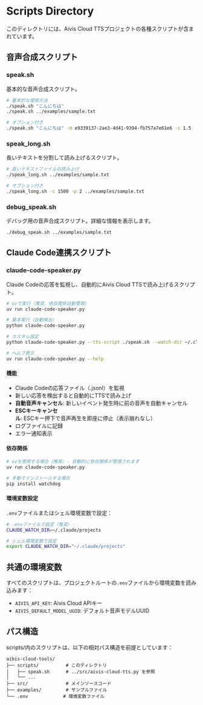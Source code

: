 # Scripts Directory

このディレクトリには、Aivis Cloud TTSプロジェクトの各種スクリプトが含まれています。

## 音声合成スクリプト

### speak.sh
基本的な音声合成スクリプト。

```bash
# 基本的な使用方法
./speak.sh "こんにちは"
./speak.sh ../examples/sample.txt

# オプション付き
./speak.sh "こんにちは" -m e9339137-2ae3-4d41-9394-fb757a7e61e6 -i 1.5
```

### speak_long.sh
長いテキストを分割して読み上げるスクリプト。

```bash
# 長いテキストファイルの読み上げ
./speak_long.sh ../examples/sample.txt

# オプション付き
./speak_long.sh -c 1500 -p 2 ../examples/sample.txt
```

### debug_speak.sh
デバッグ用の音声合成スクリプト。詳細な情報を表示します。

```bash
./debug_speak.sh ../examples/sample.txt
```

## Claude Code連携スクリプト

### claude-code-speaker.py
Claude Codeの応答を監視し、自動的にAivis Cloud TTSで読み上げるスクリプト。

```bash
# uvで実行（推奨、依存関係自動管理）
uv run claude-code-speaker.py

# 基本実行（自動検出）
python claude-code-speaker.py

# カスタム設定
python claude-code-speaker.py --tts-script ./speak.sh --watch-dir ~/.claude/projects

# ヘルプ表示
uv run claude-code-speaker.py --help
```

#### 機能
- Claude Codeの応答ファイル（.jsonl）を監視
- 新しい応答を検出すると自動的にTTSで読み上げ
- **自動音声キャンセル**: 新しいイベント発生時に前の音声を自動キャンセル
- **ESCキーキャンセル**: ESCキー押下で音声再生を即座に停止（表示崩れなし）
- ログファイルに記録
- エラー通知表示

#### 依存関係
```bash
# uvを使用する場合（推奨）- 自動的に依存関係が管理されます
uv run claude-code-speaker.py

# 手動でインストールする場合
pip install watchdog
```

#### 環境変数設定
`.env`ファイルまたはシェル環境変数で設定：

```bash
# .envファイルで設定（推奨）
CLAUDE_WATCH_DIR=~/.claude/projects

# シェル環境変数で設定
export CLAUDE_WATCH_DIR="~/.claude/projects"
```

## 共通の環境変数

すべてのスクリプトは、プロジェクトルートの`.env`ファイルから環境変数を読み込みます：

- `AIVIS_API_KEY`: Aivis Cloud APIキー
- `AIVIS_DEFAULT_MODEL_UUID`: デフォルト音声モデルUUID

## パス構造

scripts/内のスクリプトは、以下の相対パス構造を前提としています：

```
aibis-cloud-tools/
├── scripts/          # このディレクトリ
│   ├── speak.sh      # ../src/aivis-cloud-tts.py を参照
│   └── ...
├── src/              # メインソースコード
├── examples/         # サンプルファイル
└── .env             # 環境変数ファイル
```
